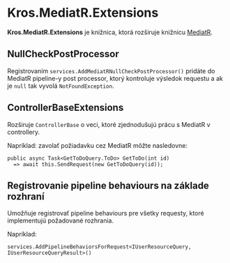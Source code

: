 # Kros.MediatR.Extensions

**Kros.MediatR.Extensions** je knižnica, ktorá rozširuje knižnicu [MediatR](https://github.com/jbogard/MediatR).

## NullCheckPostProcessor

Registrovaním `services.AddMediatRNullCheckPostProcessor()` pridáte do MediatR pipeline-y post processor, ktorý kontroluje výsledok requestu a ak je `null` tak vyvolá `NotFoundException`.

## ControllerBaseExtensions

Rozširuje `ControllerBase` o veci, ktoré zjednodušujú prácu s MediatR v controllery.

Napríklad: zavolať požiadavku cez MediatR môžte nasledovne:

```CSharp
public async Task<GetToDoQuery.ToDo> GetToDo(int id)
  => await this.SendRequest(new GetToDoQuery(id));
```

## Registrovanie pipeline behaviours na základe rozhraní

Umožňuje registrovať pipeline behaviours pre všetky requesty, ktoré implementujú požadované rozhrania.

Napríklad:

```CSharp
services.AddPipelineBehaviorsForRequest<IUserResourceQuery, IUserResourceQueryResult>()
```
